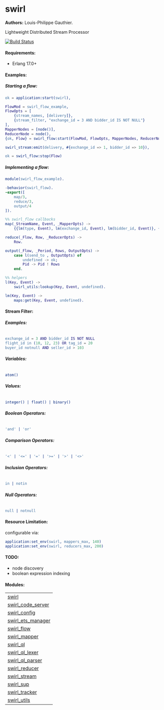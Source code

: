 

# swirl #

__Authors:__ Louis-Philippe Gauthier.

Lightweight Distributed Stream Processor

[![Build Status](https://travis-ci.org/lpgauth/swirl.svg?branch=master)](https://travis-ci.org/lpgauth/swirl)

#### Requirements: ####
- Erlang 17.0+

#### Examples: ####

##### Starting a flow: #####

```erlang
ok = application:start(swirl),

FlowMod = swirl_flow_example,
FlowOpts = [
    {stream_names, [delivery]},
    {stream_filter, "exchange_id = 3 AND bidder_id IS NOT NULL"}
],
MapperNodes = [node()],
ReducerNode = node(),
{ok, Flow} = swirl_flow:start(FlowMod, FlowOpts, MapperNodes, ReducerNode),

swirl_stream:emit(delivery, #{exchange_id => 1, bidder_id => 10}),

ok = swirl_flow:stop(Flow)
```

##### Implementing a flow: #####

```erlang
module(swirl_flow_example).

-behavior(swirl_flow).
-export([
    map/3,
    reduce/3,
    output/4
]).

%% swirl_flow callbacks
map(_StreamName, Event, _MapperOpts) ->
    {{lm(type, Event), lm(exchange_id, Event), lm(bidder_id, Event)}, {1, 10}}.

reduce(_Flow, Row, _ReducerOpts) ->
    Row.

output(_Flow, _Period, Rows, OutputOpts) ->
    case l(send_to , OutputOpts) of
        undefined -> ok;
        Pid -> Pid ! Rows
    end.

%% helpers
l(Key, Event) ->
    swirl_utils:lookup(Key, Event, undefined).

lm(Key, Event) ->
    maps:get(Key, Event, undefined).
```

#### Stream Filter: ####
##### Examples: #####

```erlang

exchange_id = 3 AND bidder_id IS NOT NULL
flight_id in (10, 12, 23) OR tag_id = 20
buyer_id notnull AND seller_id > 103
```
##### Variables: #####

```erlang

atom()
```

##### Values: #####

```erlang

integer() | float() | binary()
```
##### Boolean Operators: #####

```erlang

'and' | 'or'
```
##### Comparison Operators: #####

```erlang

'<' | '<=' | '=' | '>=' | '>' | '<>'
```
##### Inclusion Operators: #####

```erlang

in | notin
```
##### Null Operators: #####

```erlang

null | notnull
```

#### Resource Limitation: ####

configurable via:

```erlang
application:set_env(swirl, mappers_max, 140)
application:set_env(swirl, reducers_max, 200)
```

#### TODO: ####
- node discovery
- boolean expression indexing


#### Modules: ####


<table width="100%" border="0" summary="list of modules">
<tr><td><a href="http://github.com/lpgauth/swirl/blob/dev/doc/swirl.md" class="module">swirl</a></td></tr>
<tr><td><a href="http://github.com/lpgauth/swirl/blob/dev/doc/swirl_code_server.md" class="module">swirl_code_server</a></td></tr>
<tr><td><a href="http://github.com/lpgauth/swirl/blob/dev/doc/swirl_config.md" class="module">swirl_config</a></td></tr>
<tr><td><a href="http://github.com/lpgauth/swirl/blob/dev/doc/swirl_ets_manager.md" class="module">swirl_ets_manager</a></td></tr>
<tr><td><a href="http://github.com/lpgauth/swirl/blob/dev/doc/swirl_flow.md" class="module">swirl_flow</a></td></tr>
<tr><td><a href="http://github.com/lpgauth/swirl/blob/dev/doc/swirl_mapper.md" class="module">swirl_mapper</a></td></tr>
<tr><td><a href="http://github.com/lpgauth/swirl/blob/dev/doc/swirl_ql.md" class="module">swirl_ql</a></td></tr>
<tr><td><a href="http://github.com/lpgauth/swirl/blob/dev/doc/swirl_ql_lexer.md" class="module">swirl_ql_lexer</a></td></tr>
<tr><td><a href="http://github.com/lpgauth/swirl/blob/dev/doc/swirl_ql_parser.md" class="module">swirl_ql_parser</a></td></tr>
<tr><td><a href="http://github.com/lpgauth/swirl/blob/dev/doc/swirl_reducer.md" class="module">swirl_reducer</a></td></tr>
<tr><td><a href="http://github.com/lpgauth/swirl/blob/dev/doc/swirl_stream.md" class="module">swirl_stream</a></td></tr>
<tr><td><a href="http://github.com/lpgauth/swirl/blob/dev/doc/swirl_sup.md" class="module">swirl_sup</a></td></tr>
<tr><td><a href="http://github.com/lpgauth/swirl/blob/dev/doc/swirl_tracker.md" class="module">swirl_tracker</a></td></tr>
<tr><td><a href="http://github.com/lpgauth/swirl/blob/dev/doc/swirl_utils.md" class="module">swirl_utils</a></td></tr></table>

